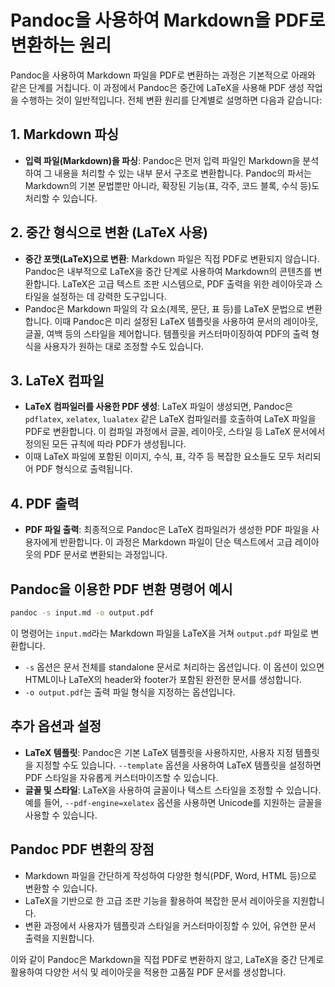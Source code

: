 
# Pandoc을 사용하여 Markdown을 PDF로 변환하는 원리

Pandoc을 사용하여 Markdown 파일을 PDF로 변환하는 과정은 기본적으로 아래와 같은 단계를 거칩니다. 이 과정에서 Pandoc은 중간에 LaTeX을 사용해 PDF 생성 작업을 수행하는 것이 일반적입니다. 전체 변환 원리를 단계별로 설명하면 다음과 같습니다:

## 1. Markdown 파싱
- **입력 파일(Markdown)을 파싱**: Pandoc은 먼저 입력 파일인 Markdown을 분석하여 그 내용을 처리할 수 있는 내부 문서 구조로 변환합니다. Pandoc의 파서는 Markdown의 기본 문법뿐만 아니라, 확장된 기능(표, 각주, 코드 블록, 수식 등)도 처리할 수 있습니다.

## 2. 중간 형식으로 변환 (LaTeX 사용)
- **중간 포맷(LaTeX)으로 변환**: Markdown 파일은 직접 PDF로 변환되지 않습니다. Pandoc은 내부적으로 LaTeX을 중간 단계로 사용하여 Markdown의 콘텐츠를 변환합니다. LaTeX은 고급 텍스트 조판 시스템으로, PDF 출력을 위한 레이아웃과 스타일을 설정하는 데 강력한 도구입니다.
- Pandoc은 Markdown 파일의 각 요소(제목, 문단, 표 등)를 LaTeX 문법으로 변환합니다. 이때 Pandoc은 미리 설정된 LaTeX 템플릿을 사용하여 문서의 레이아웃, 글꼴, 여백 등의 스타일을 제어합니다. 템플릿을 커스터마이징하여 PDF의 출력 형식을 사용자가 원하는 대로 조정할 수도 있습니다.

## 3. LaTeX 컴파일
- **LaTeX 컴파일러를 사용한 PDF 생성**: LaTeX 파일이 생성되면, Pandoc은 `pdflatex`, `xelatex`, `lualatex` 같은 LaTeX 컴파일러를 호출하여 LaTeX 파일을 PDF로 변환합니다. 이 컴파일 과정에서 글꼴, 레이아웃, 스타일 등 LaTeX 문서에서 정의된 모든 규칙에 따라 PDF가 생성됩니다.
- 이때 LaTeX 파일에 포함된 이미지, 수식, 표, 각주 등 복잡한 요소들도 모두 처리되어 PDF 형식으로 출력됩니다.

## 4. PDF 출력
- **PDF 파일 출력**: 최종적으로 Pandoc은 LaTeX 컴파일러가 생성한 PDF 파일을 사용자에게 반환합니다. 이 과정은 Markdown 파일이 단순 텍스트에서 고급 레이아웃의 PDF 문서로 변환되는 과정입니다.

## Pandoc을 이용한 PDF 변환 명령어 예시
```bash
pandoc -s input.md -o output.pdf
```
이 명령어는 `input.md`라는 Markdown 파일을 LaTeX을 거쳐 `output.pdf` 파일로 변환합니다.

- `-s` 옵션은 문서 전체를 standalone 문서로 처리하는 옵션입니다. 이 옵션이 있으면 HTML이나 LaTeX의 header와 footer가 포함된 완전한 문서를 생성합니다.
- `-o output.pdf`는 출력 파일 형식을 지정하는 옵션입니다.

## 추가 옵션과 설정
- **LaTeX 템플릿**: Pandoc은 기본 LaTeX 템플릿을 사용하지만, 사용자 지정 템플릿을 지정할 수도 있습니다. `--template` 옵션을 사용하여 LaTeX 템플릿을 설정하면 PDF 스타일을 자유롭게 커스터마이즈할 수 있습니다.
- **글꼴 및 스타일**: LaTeX을 사용하여 글꼴이나 텍스트 스타일을 조정할 수 있습니다. 예를 들어, `--pdf-engine=xelatex` 옵션을 사용하면 Unicode를 지원하는 글꼴을 사용할 수 있습니다.

## Pandoc PDF 변환의 장점
- Markdown 파일을 간단하게 작성하여 다양한 형식(PDF, Word, HTML 등)으로 변환할 수 있습니다.
- LaTeX을 기반으로 한 고급 조판 기능을 활용하여 복잡한 문서 레이아웃을 지원합니다.
- 변환 과정에서 사용자가 템플릿과 스타일을 커스터마이징할 수 있어, 유연한 문서 출력을 지원합니다.

이와 같이 Pandoc은 Markdown을 직접 PDF로 변환하지 않고, LaTeX을 중간 단계로 활용하여 다양한 서식 및 레이아웃을 적용한 고품질 PDF 문서를 생성합니다.
